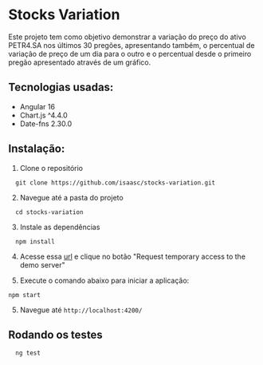 # Stocks Variation

Este projeto tem como objetivo demonstrar a variação do preço do ativo PETR4.SA nos últimos 30 pregões, apresentando também, o percentual de variação de preço de um dia para o outro e o percentual desde o primeiro pregão apresentado através de um gráfico.

## Tecnologias usadas:

- Angular 16
- Chart.js ^4.4.0
- Date-fns 2.30.0

## Instalação:

1. Clone o repositório

```
  git clone https://github.com/isaasc/stocks-variation.git
```

2. Navegue até a pasta do projeto

```
  cd stocks-variation
```

3. Instale as dependências

```
  npm install
```

4. Acesse essa [url](https://cors-anywhere.herokuapp.com/corsdemo) e clique no botão "Request temporary access to the demo server"

5. Execute o comando abaixo para iniciar a aplicação:

```
npm start
```

5. Navegue até `http://localhost:4200/`

## Rodando os testes

```
  ng test
```
